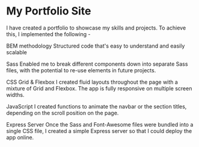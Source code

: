 # My Portfolio Site

I have created a portfolio to showcase my skills and projects. To achieve this, I implemented the following -

BEM methodology
Structured code that's easy to understand and easily scalable

Sass
Enabled me to break different components down into separate Sass files, with the potential to re-use elements in future projects.

CSS Grid & Flexbox
I created fluid layouts throughout the page with a mixture of Grid and Flexbox. The app is fully responsive on multiple screen widths.

JavaScript
I created functions to animate the navbar or the section titles, depending on the scroll position on the page.

Express Server
Once the Sass and Font-Awesome files were bundled into a single CSS file, I created a simple Express server so that I could deploy the app online.
